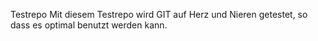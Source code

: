 Testrepo
Mit diesem Testrepo wird GIT auf Herz
und Nieren getestet, so dass es optimal
benutzt werden kann.
